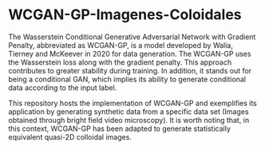 # WCGAN-GP-Imagenes-Coloidales
The Wasserstein Conditional Generative Adversarial Network with Gradient Penalty, abbreviated as WCGAN-GP, is a model developed by Walia, Tierney and McKeever in 2020 for data generation. The WCGAN-GP uses the Wasserstein loss along with the gradient penalty. This approach contributes to greater stability during training. In addition, it stands out for being a conditional GAN, which implies its ability to generate conditional data according to the input label.

This repository hosts the implementation of WCGAN-GP and exemplifies its application by generating synthetic data from a specific data set (Images obtained through bright field video microscopy). It is worth noting that, in this context, WCGAN-GP has been adapted to generate statistically equivalent quasi-2D colloidal images.
